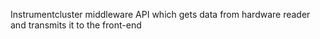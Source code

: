 Instrumentcluster middleware API which gets data from hardware reader and transmits it to the front-end
